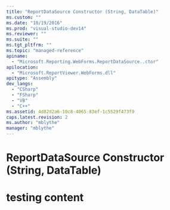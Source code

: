 ```yaml
---
title: "ReportDataSource Constructor (String, DataTable)"
ms.custom: ""
ms.date: "10/19/2016"
ms.prod: "visual-studio-dev14"
ms.reviewer: ""
ms.suite: ""
ms.tgt_pltfrm: ""
ms.topic: "managed-reference"
apiname: 
  - "Microsoft.Reporting.WebForms.ReportDataSource..ctor"
apilocation: 
  - "Microsoft.ReportViewer.WebForms.dll"
apitype: "Assembly"
dev_langs: 
  - "CSharp"
  - "FSharp"
  - "VB"
  - "C++"
ms.assetid: 4d82d2a6-10c8-4065-83ef-1c5529f473f9
caps.latest.revision: 2
ms.author: "mblythe"
manager: "mblythe"
---
```

# ReportDataSource Constructor (String, DataTable)
# testing content